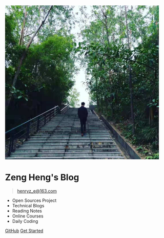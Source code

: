 ![logo](_media/cover.jpg ':size=15%')

# Zeng Heng's Blog

> henryz_e@163.com

- Open Sources Project
- Technical Blogs
- Reading Notes
- Online Courses
- Daily Coding

[GitHub](https://github.com/henryZe)
[Get Started](./README)
